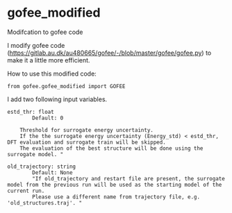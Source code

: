 # gofee_modified
Modifcation to gofee code

I modify gofee code (https://gitlab.au.dk/au480665/gofee/-/blob/master/gofee/gofee.py) to make it a little more efficient. 


How to use this modified code:
```
from gofee.gofee_modified import GOFEE
```

I add two following input variables. 

```
estd_thr: float
        Default: 0
```
        Threshold for surrogate energy uncertainty. 
        If the the surrogate energy uncertainty (Energy_std) < estd_thr, DFT evaluation and surrogate train will be skipped. 
        The evaluation of the best structure will be done using the surrogate model. "


``` 
old_trajectory: string
        Default: None
        "If old_trajectory and restart file are present, the surrogate model from the previous run will be used as the starting model of the current run.
        Please use a different name from trajectory file, e.g. 'old_structures.traj'. "
```

